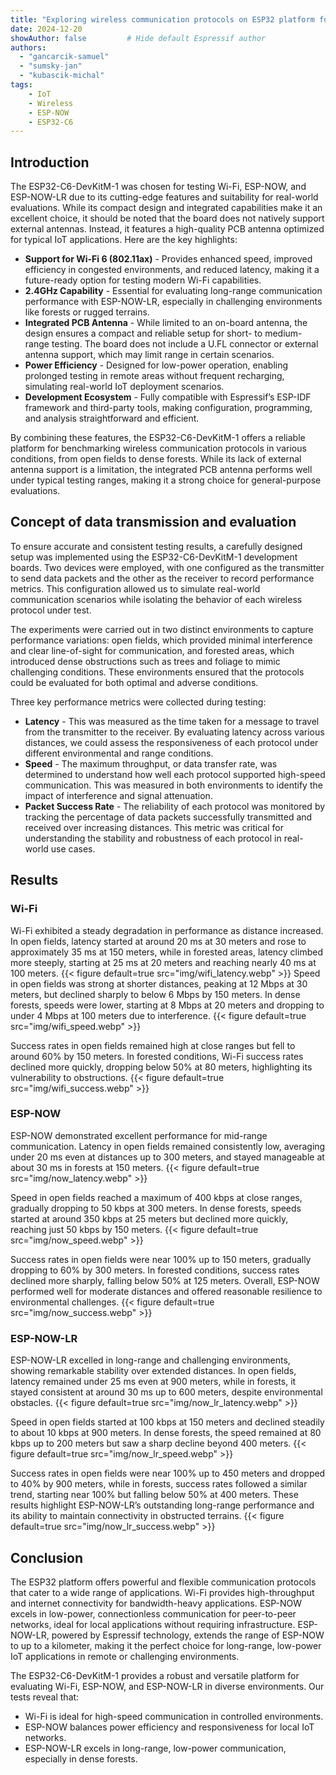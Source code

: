 ```yaml
---
title: "Exploring wireless communication protocols on ESP32 platform for outdoor applications"
date: 2024-12-20
showAuthor: false         # Hide default Espressif author
authors:
  - "gancarcik-samuel"
  - "sumsky-jan"
  - "kubascik-michal"
tags:
    - IoT
    - Wireless
    - ESP-NOW
    - ESP32-C6
---
```


## Introduction

The ESP32-C6-DevKitM-1 was chosen for testing Wi-Fi, ESP-NOW, and ESP-NOW-LR due to its cutting-edge features and suitability for real-world evaluations. While its compact design and integrated capabilities make it an excellent choice, it should be noted that the board does not natively support external antennas. Instead, it features a high-quality PCB antenna optimized for typical IoT applications. Here are the key highlights:
-	__Support for Wi-Fi 6 (802.11ax)__ - Provides enhanced speed, improved efficiency in congested environments, and reduced latency, making it a future-ready option for testing modern Wi-Fi capabilities.
-	__2.4GHz Capability__ - Essential for evaluating long-range communication performance with ESP-NOW-LR, especially in challenging environments like forests or rugged terrains.
-	__Integrated PCB Antenna__ - While limited to an on-board antenna, the design ensures a compact and reliable setup for short- to medium-range testing. The board does not include a U.FL connector or external antenna support, which may limit range in certain scenarios.
-	__Power Efficiency__ - Designed for low-power operation, enabling prolonged testing in remote areas without frequent recharging, simulating real-world IoT deployment scenarios.
-	__Development Ecosystem__ - Fully compatible with Espressif’s ESP-IDF framework and third-party tools, making configuration, programming, and analysis straightforward and efficient.

By combining these features, the ESP32-C6-DevKitM-1 offers a reliable platform for benchmarking wireless communication protocols in various conditions, from open fields to dense forests. While its lack of external antenna support is a limitation, the integrated PCB antenna performs well under typical testing ranges, making it a strong choice for general-purpose evaluations.


## Concept of data transmission and evaluation

To ensure accurate and consistent testing results, a carefully designed setup was implemented using the ESP32-C6-DevKitM-1 development boards. Two devices were employed, with one configured as the transmitter to send data packets and the other as the receiver to record performance metrics. This configuration allowed us to simulate real-world communication scenarios while isolating the behavior of each wireless protocol under test.

The experiments were carried out in two distinct environments to capture performance variations: open fields, which provided minimal interference and clear line-of-sight for communication, and forested areas, which introduced dense obstructions such as trees and foliage to mimic challenging conditions. These environments ensured that the protocols could be evaluated for both optimal and adverse conditions.

Three key performance metrics were collected during testing:
-	__Latency__ - This was measured as the time taken for a message to travel from the transmitter to the receiver. By evaluating latency across various distances, we could assess the responsiveness of each protocol under different environmental and range conditions.
-	__Speed__ - The maximum throughput, or data transfer rate, was determined to understand how well each protocol supported high-speed communication. This was measured in both environments to identify the impact of interference and signal attenuation.
-	__Packet Success Rate__ - The reliability of each protocol was monitored by tracking the percentage of data packets successfully transmitted and received over increasing distances. This metric was critical for understanding the stability and robustness of each protocol in real-world use cases.


## Results

### Wi-Fi

Wi-Fi exhibited a steady degradation in performance as distance increased. In open fields, latency started at around 20 ms at 30 meters and rose to approximately 35 ms at 150 meters, while in forested areas, latency climbed more steeply, starting at 25 ms at 20 meters and reaching nearly 40 ms at 100 meters.
{{< figure
    default=true
    src="img/wifi_latency.webp"
    >}}
Speed in open fields was strong at shorter distances, peaking at 12 Mbps at 30 meters, but declined sharply to below 6 Mbps by 150 meters. In dense forests, speeds were lower, starting at 8 Mbps at 20 meters and dropping to under 4 Mbps at 100 meters due to interference.
{{< figure
    default=true
    src="img/wifi_speed.webp"
    >}}

Success rates in open fields remained high at close ranges but fell to around 60% by 150 meters. In forested conditions, Wi-Fi success rates declined more quickly, dropping below 50% at 80 meters, highlighting its vulnerability to obstructions. 
{{< figure
    default=true
    src="img/wifi_success.webp"
    >}}

###	ESP-NOW

ESP-NOW demonstrated excellent performance for mid-range communication. Latency in open fields remained consistently low, averaging under 20 ms even at distances up to 300 meters, and stayed manageable at about 30 ms in forests at 150 meters. 
{{< figure
    default=true
    src="img/now_latency.webp"
    >}}

Speed in open fields reached a maximum of 400 kbps at close ranges, gradually dropping to 50 kbps at 300 meters. In dense forests, speeds started at around 350 kbps at 25 meters but declined more quickly, reaching just 50 kbps by 150 meters. 
{{< figure
    default=true
    src="img/now_speed.webp"
    >}}

Success rates in open fields were near 100% up to 150 meters, gradually dropping to 60% by 300 meters. In forested conditions, success rates declined more sharply, falling below 50% at 125 meters. Overall, ESP-NOW performed well for moderate distances and offered reasonable resilience to environmental challenges. 
{{< figure
    default=true
    src="img/now_success.webp"
    >}}

### ESP-NOW-LR

ESP-NOW-LR excelled in long-range and challenging environments, showing remarkable stability over extended distances. In open fields, latency remained under 25 ms even at 900 meters, while in forests, it stayed consistent at around 30 ms up to 600 meters, despite environmental obstacles. 
{{< figure
    default=true
    src="img/now_lr_latency.webp"
    >}}

Speed in open fields started at 100 kbps at 150 meters and declined steadily to about 10 kbps at 900 meters. In dense forests, the speed remained at 80 kbps up to 200 meters but saw a sharp decline beyond 400 meters. 
{{< figure
    default=true
    src="img/now_lr_speed.webp"
    >}}


Success rates in open fields were near 100% up to 450 meters and dropped to 40% by 900 meters, while in forests, success rates followed a similar trend, starting near 100% but falling below 50% at 400 meters. These results highlight ESP-NOW-LR’s outstanding long-range performance and its ability to maintain connectivity in obstructed terrains.
{{< figure
    default=true
    src="img/now_lr_success.webp"
    >}}

## Conclusion

The ESP32 platform offers powerful and flexible communication protocols that cater to a wide range of applications. Wi-Fi provides high-throughput and internet connectivity for bandwidth-heavy applications. ESP-NOW excels in low-power, connectionless communication for peer-to-peer networks, ideal for local applications without requiring infrastructure. ESP-NOW-LR, powered by Espressif technology, extends the range of ESP-NOW to up to a kilometer, making it the perfect choice for long-range, low-power IoT applications in remote or challenging environments.

The ESP32-C6-DevKitM-1 provides a robust and versatile platform for evaluating Wi-Fi, ESP-NOW, and ESP-NOW-LR in diverse environments. Our tests reveal that:
-	Wi-Fi is ideal for high-speed communication in controlled environments.
-	ESP-NOW balances power efficiency and responsiveness for local IoT networks.
-	ESP-NOW-LR excels in long-range, low-power communication, especially in dense forests.